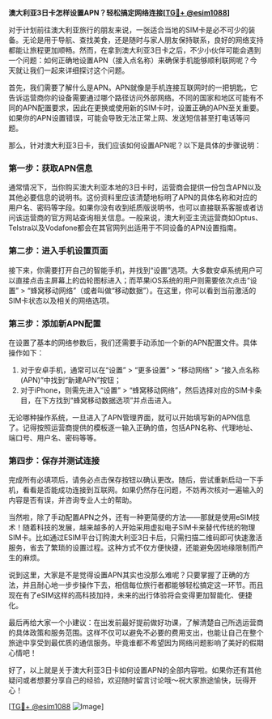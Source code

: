 **澳大利亚3日卡怎样设置APN？轻松搞定网络连接[[TG💪+ @esim1088](https://t.me/s/esim1088)]**

对于计划前往澳大利亚旅行的朋友来说，一张适合当地的SIM卡是必不可少的装备。无论是用于导航、查找美食，还是随时与家人朋友保持联系，良好的网络支持都能让旅程更加顺畅。然而，在拿到澳大利亚3日卡之后，不少小伙伴可能会遇到一个问题：如何正确地设置APN（接入点名称）来确保手机能够顺利联网呢？今天就让我们一起来详细探讨这个问题。

首先，我们需要了解什么是APN。APN就像是手机连接互联网时的一把钥匙，它告诉运营商你的设备需要通过哪个路径访问外部网络。不同的国家和地区可能有不同的APN配置要求，因此在更换或使用新的SIM卡时，设置正确的APN至关重要。如果你的APN设置错误，可能会导致无法正常上网、发送短信甚至打电话等问题。

那么，针对澳大利亚3日卡，我们应该如何设置APN呢？以下是具体的步骤说明：

### 第一步：获取APN信息

通常情况下，当你购买澳大利亚本地的3日卡时，运营商会提供一份包含APN以及其他必要信息的说明书。这份资料里应该清楚地标明了APN的具体名称和对应的用户名、密码等字段。如果你没有收到纸质版说明书，也可以直接联系客服或者访问该运营商的官方网站查询相关信息。一般来说，澳大利亚主流运营商如Optus、Telstra以及Vodafone都会在其官网列出适用于不同设备的APN设置指南。

### 第二步：进入手机设置页面

接下来，你需要打开自己的智能手机，并找到“设置”选项。大多数安卓系统用户可以直接点击主屏幕上的齿轮图标进入；而苹果iOS系统的用户则需要依次点击“设置” > “蜂窝移动网络”（或者叫做“移动数据”）。在这里，你可以看到当前激活的SIM卡状态以及相关的网络选项。

### 第三步：添加新APN配置

在设置了基本的网络参数后，我们还需要手动添加一个新的APN配置文件。具体操作如下：
1. 对于安卓手机，通常可以在“设置” > “更多设置” > “移动网络” > “接入点名称(APN)”中找到“新建APN”按钮；
2. 对于iPhone，则需先进入“设置” > “蜂窝移动网络”，然后选择对应的SIM卡条目，在下方找到“蜂窝移动数据选项”并点击进入。

无论哪种操作系统，一旦进入了APN管理界面，就可以开始填写新的APN信息了。记得按照运营商提供的模板逐一输入正确的值，包括APN名称、代理地址、端口号、用户名、密码等等。

### 第四步：保存并测试连接

完成所有必填项后，请务必点击保存按钮以确认更改。随后，尝试重新启动一下手机，看看是否能成功连接到互联网。如果仍然存在问题，不妨再次核对一遍输入的内容是否有误，并咨询专业人士的帮助。

当然啦，除了手动配置APN之外，还有一种更简便的方法——那就是使用eSIM技术！随着科技的发展，越来越多的人开始采用虚拟电子SIM卡来替代传统的物理SIM卡。比如通过ESIM平台订购澳大利亚3日卡后，只需扫描二维码即可快速激活服务，省去了繁琐的设置过程。这种方式不仅方便快捷，还能避免因地缘限制而产生的麻烦。

说到这里，大家是不是觉得设置APN其实也没那么难呢？只要掌握了正确的方法，并且耐心地一步步操作下去，相信每位旅行者都能够轻松搞定这一环节。而且现在有了eSIM这样的高科技加持，未来的出行体验将会变得更加智能化、便捷化。

最后再给大家一个小建议：在出发前最好提前做好功课，了解清楚自己所选运营商的具体政策和服务范围。这样不仅可以避免不必要的费用支出，也能让自己在整个旅途中享受到最优质的通信服务。毕竟谁都不希望因为网络问题影响了美好的假期心情吧！

好了，以上就是关于澳大利亚3日卡如何设置APN的全部内容啦。如果你还有其他疑问或者想要分享自己的经验，欢迎随时留言讨论哦～祝大家旅途愉快，玩得开心！

[[TG💪+ @esim1088](https://t.me/s/esim1088) ![Image](https://i.postimg.cc/4NQfJmqS/Snipaste-2025-05-13-00-14-12.png)]